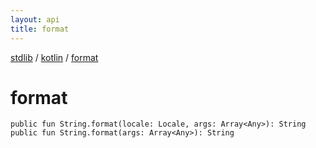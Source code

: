 ```yaml
---
layout: api
title: format
---
```

[stdlib](../index.md) / [kotlin](index.md) / [format](format.md)

# format

```
public fun String.format(locale: Locale, args: Array<Any>): String
public fun String.format(args: Array<Any>): String
```
